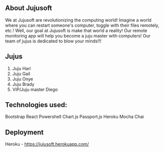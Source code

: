 ## About Jujusoft
We at Jujusoft are revolutionizing the computing world! Imagine a world where you can restart someone's computer, toggle with their files remotely, etc.! Well, our goal at Jujusoft is make that world a reality! Our remote monitoring app will help you become a juju master with computers! Our team of jujus is dedicated to blow your minds!!!
## Jujus
1. Juju Hari
2. Juju Gail
3. Juju Onye
4. Juju Brady
5. VIP/Juju master Diego
## Technologies used:
Bootstrap
React
Powershell
Chart.js
Passport.js
Heroku
Mocha Chai
## Deployment
Heroku - https://jujusoft.herokuapp.com/
